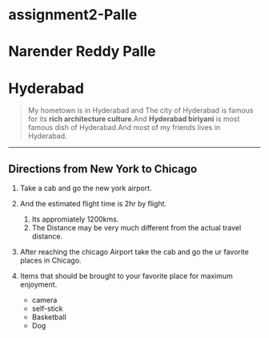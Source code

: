 # assignment2-Palle
# Narender Reddy Palle
# Hyderabad

 > My hometown is in Hyderabad and The city of Hyderabad is famous for its **rich architecture culture**.And **Hyderabad biriyani** is most famous dish of Hyderabad.And most of my  friends lives in Hyderabad.
---

## Directions from New York to Chicago
1. Take a cab and go the new york airport.
2. And the estimated flight time  is 2hr by flight.
     1. Its appromiately 1200kms.
     1.   The Distance may be very much different from the actual travel distance.
4. After reaching the chicago Airport take the cab and go the ur favorite places in Chicago.

5. Items that should be brought to your favorite place for maximum enjoyment. 
    
    - camera
    - self-stick
    - Basketball
    - Dog
       